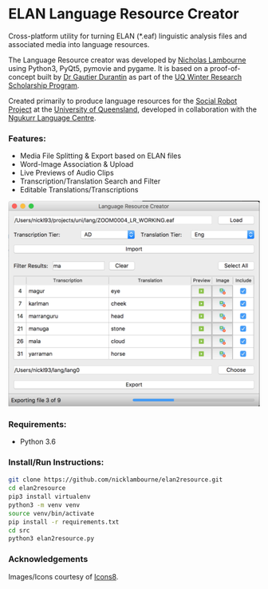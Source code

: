 # ELAN Language Resource Creator
Cross-platform utility for turning ELAN (*.eaf) linguistic analysis files and associated media into language resources.

The Language Resource creator was developed by [Nicholas Lambourne](https://ndl.im) using Python3, PyQt5, pymovie and pygame. 
It is based on a proof-of-concept built by [Dr Gautier Durantin](http://gdurantin.com/) as part of the [UQ Winter Research Scholarship Program](https://employability.uq.edu.au/winter-research).

Created primarily to produce language resources for the [Social Robot Project](http://www.itee.uq.edu.au/cis/opal/ngukurr) at the [University of Queensland](https://uq.edu.au), developed in collaboration with the [Ngukurr Language Centre](http://www.ngukurrlc.org.au/).

### Features:
- Media File Splitting & Export based on ELAN files
- Word-Image Association & Upload
- Live Previews of Audio Clips
- Transcription/Translation Search and Filter
- Editable Translations/Transcriptions

![Interface](docs/img/interface.png)

### Requirements:
- Python 3.6

### Install/Run Instructions:
```bash
git clone https://github.com/nicklambourne/elan2resource.git
cd elan2resource
pip3 install virtualenv
python3 -m venv venv
source venv/bin/activate
pip install -r requirements.txt
cd src
python3 elan2resource.py
```

### Acknowledgements
Images/Icons courtesy of [Icons8](https://icons8.com/icon/set/play/color).
